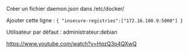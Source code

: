 Créer un fichier daemon.json dans /etc/docker/

Ajouter cette ligne : 
``
{ "insecure-registries":["172.16.100.9:5000"] }
``

Utilisateur par défaut : administrateur:debian

https://www.youtube.com/watch?v=HqzQ3p4QXwQ